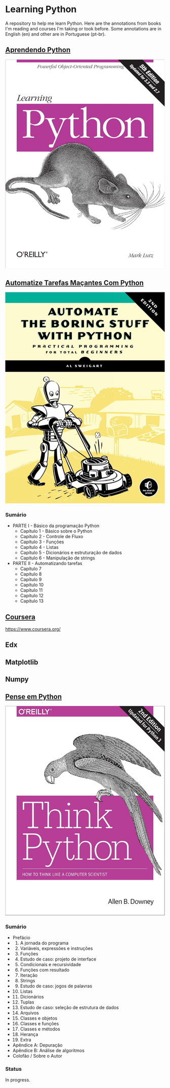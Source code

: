 # Learning Python
A repository to help me learn Python. Here are the annotations from books I'm reading and courses I'm taking or took before. Some annotations are in English (en) and other are in Portuguese (pt-br).

## [Aprendendo Python](https://github.com/virginiasatyro/learning-python/tree/master/aprendendo-python-pt-br)

![Livro Aprendendo Python](img/aprendendo-python.jpg)

## [Automatize Tarefas Maçantes Com Python](https://github.com/virginiasatyro/learning-python/tree/master/automatize-tarefas-pt-br)

![Automatize Tarefas Maçantes Com Python](img/automatize-python.jpg)

### Sumário

- PARTE I - Básico da programação Python
    - Capítulo 1 - Básico sobre o Python
    - Capítulo 2 - Controle de Fluxo
    - Capítulo 3 - Funções
    - Capítulo 4 - Listas
    - Capítulo 5 - Dicionários e estruturação de dados
    - Capítulo 6 - Manipulação de strings
- PARTE II - Automatizando tarefas
    - Capítulo 7
    - Capítulo 8
    - Capítulo 9
    - Capítulo 10
    - Capítulo 11
    - Capítulo 12
    - Capítulo 13

## [Coursera](#coursera)

https://www.coursera.org/

## Edx

## Matplotlib

## Numpy

## [Pense em Python](https://github.com/virginiasatyro/learning-python/tree/master/pense-em-python-pt-br)

![Pense em Python](img/think-python.jpg)

### Sumário

- Prefácio
- 1. A jornada do programa
- 2. Variáveis, expressões e instruções
- 3. Funções
- 4. Estudo de caso: projeto de interface
- 5. Condicionais e recursividade
- 6. Funções com resultado
- 7. Iteração
- 8. Strings
- 9. Estudo de caso: jogos de palavras
- 10. Listas
- 11. Dicionários
- 12. Tuplas
- 13. Estudo de caso: seleção de estrutura de dados
- 14. Arquivos
- 15. Classes e objetos
- 16. Classes e funções
- 17. Classes e métodos
- 18. Herança
- 19. Extra
- Apêndice A: Depuração
- Apêndice B: Análise de algoritmos
- Colofão / Sobre o Autor

### Status

In progress.